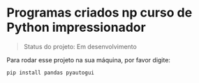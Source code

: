 <h1>Programas criados np curso de Python impressionador</h1>

> Status do projeto: Em desenvolvimento

Para rodar esse projeto na sua máquina, por favor digite:

```
pip install pandas pyautogui
```
